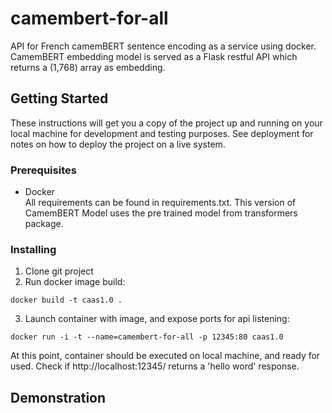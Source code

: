 # camembert-for-all

API for French camemBERT sentence encoding as a service using docker. 
CamemBERT embedding model is served as a Flask restful API which returns a (1,768) array as embedding.

## Getting Started

These instructions will get you a copy of the project up and running on your local machine for development and testing purposes. See deployment for notes on how to deploy the project on a live system.

### Prerequisites

 - Docker <br>
All requirements can be found in requirements.txt. This version of CamemBERT Model uses the pre trained model from transformers package.

### Installing

1. Clone git project
2. Run docker image build: 
```console
docker build -t caas1.0 .
```
3. Launch container with image, and expose ports for api listening:
```console
docker run -i -t --name=camembert-for-all -p 12345:80 caas1.0
```

At this point, container should be executed on local machine, and ready for used. Check if http://localhost:12345/ returns a 'hello word' response.

## Demonstration
